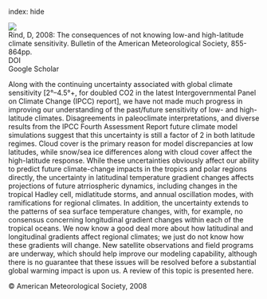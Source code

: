 index: hide

<div class="Citation">
    <div class="Citation-thumb CitationThumb-linked"  data-href="https://doi.org/10.1175/2007bams2520.1">
      <img src="https://static.claimspace.cloud/climate-study-static/refs/thumbs/11/Rind_2008-thumb.png" />
    </div>

  <div class="Citation-body">
    <div class="Citation-text">Rind, D, 2008: The consequences of not knowing low-and high-latitude climate sensitivity. <span class="Article-journal">Bulletin of the American Meteorological Society, </span><span class="Article-volume"></span>855-864pp.</div>
    <div class="Citation-links">
      <div class="CitationLink" data-href="https://doi.org/10.1175/2007bams2520.1">
        <div class="CitationLink-icon CitationLink-Doi"></div>
        <div class="CitationLink-text">DOI</div>
      </div>
      <div class="CitationLink" data-href="https://scholar.google.com/scholar?q=10.1175/2007bams2520.1">
        <div class="CitationLink-icon CitationLink-Scholar"></div>
        <div class="CitationLink-text">Google Scholar</div>
      </div>
    </div>
  </div>
</div>

Along with the continuing uncertainty associated with global climate sensitivity [2°–4.5°+, for doubled CO2 in the latest Intergovernmental Panel on Climate Change (IPCC) report], we have not made much progress in improving our understanding of the past/future sensitivity of low- and high-latitude climates. Disagreements in paleoclimate interpretations, and diverse results from the IPCC Fourth Assessment Report future climate model simulations suggest that this uncertainty is still a factor of 2 in both latitude regimes. Cloud cover is the primary reason for model discrepancies at low latitudes, while snow/sea ice differences along with cloud cover affect the high-latitude response. While these uncertainties obviously affect our ability to predict future climate-change impacts in the tropics and polar regions directly, the uncertainty in latitudinal temperature gradient changes affects projections of future atrriospheric dynamics, including changes in the tropical Hadley cell, midlatitude storms, and annual oscillation modes, with ramifications for regional climates. In addition, the uncertainty extends to the patterns of sea surface temperature changes, with, for example, no consensus concerning longitudinal gradient changes within each of the tropical oceans. We now know a good deal more about how latitudinal and longitudinal gradients affect regional climates; we just do not know how these gradients will change. New satellite observations and field programs are underway, which should help improve our modeling capability, although there is no guarantee that these issues will be resolved before a substantial global warming impact is upon us. A review of this topic is presented here.

<div class="Citation-copy">
&copy; American Meteorological Society, 2008
</div>